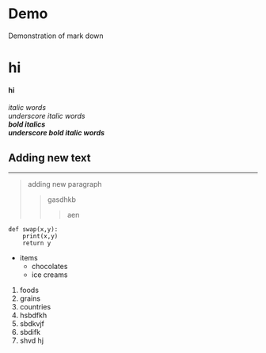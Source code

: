 # Demo
Demonstration of mark down
# hi
#### hi
*italic words*<br>
_underscore italic words_ <br>
***bold italics***<br>
___underscore bold italic words___<br>

## Adding new text
---
> adding new paragraph
>> gasdhkb
>>> aen


```
def swap(x,y):
    print(x,y)
    return y
```

* items
  * chocolates
  * ice creams

1. foods
2. grains
3. countries
4. hsbdfkh
  1. sbdkvjf
  2. sbdifk
  3. shvd hj
